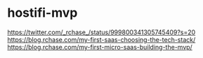 # hostifi-mvp
https://twitter.com/_rchase_/status/999800341305745409?s=20
https://blog.rchase.com/my-first-saas-choosing-the-tech-stack/
https://blog.rchase.com/my-first-micro-saas-building-the-mvp/
